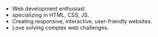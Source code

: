 - Web development enthusiast
- specializing in HTML, CSS, JS.
- Creating responsive, interactive, user-friendly websites.
- Love solving complex web challenges.
